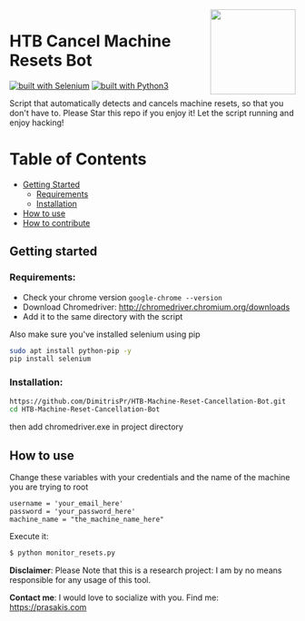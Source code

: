 
<img src="https://www.hackthebox.eu/images/favicon.png" width="150" align="right">

# HTB Cancel Machine Resets Bot

[![built with Selenium](https://img.shields.io/badge/built%20with-Selenium-yellow.svg)](https://github.com/SeleniumHQ/selenium)
[![built with Python3](https://img.shields.io/badge/built%20with-Python3-red.svg)](https://www.python.org/)

Script that automatically detects and cancels machine resets, so that you don't have to. 
Please Star this repo if you enjoy it!
Let the script running and enjoy hacking!


Table of Contents
=================

* [Getting Started](#getting-started)
  * [Requirements](#requirements)
  * [Installation](#installation)
* [How to use](#how-to-use)  
* [How to contribute](#how-to-contribute)  

## Getting started

### Requirements:
  - Check your chrome version `google-chrome --version`
  - Download Chromedriver: http://chromedriver.chromium.org/downloads
  - Add it to the same directory with the script
  
  Also make sure you've installed selenium using pip
  ```bash
  sudo apt install python-pip -y
  pip install selenium 
  ```
  
### Installation:

```bash
https://github.com/DimitrisPr/HTB-Machine-Reset-Cancellation-Bot.git
cd HTB-Machine-Reset-Cancellation-Bot
```

then add chromedriver.exe in project directory

## How to use

Change these variables with your credentials and the name of the machine you are trying to root

```
username = 'your_email_here'
password = 'your_password_here'
machine_name = "the_machine_name_here"
```

Execute it:

```bash
$ python monitor_resets.py
```

**Disclaimer**: Please Note that this is a research project: I am by no means responsible for any usage of this tool. 

**Contact me**: I would love to socialize with you. Find me: https://prasakis.com
